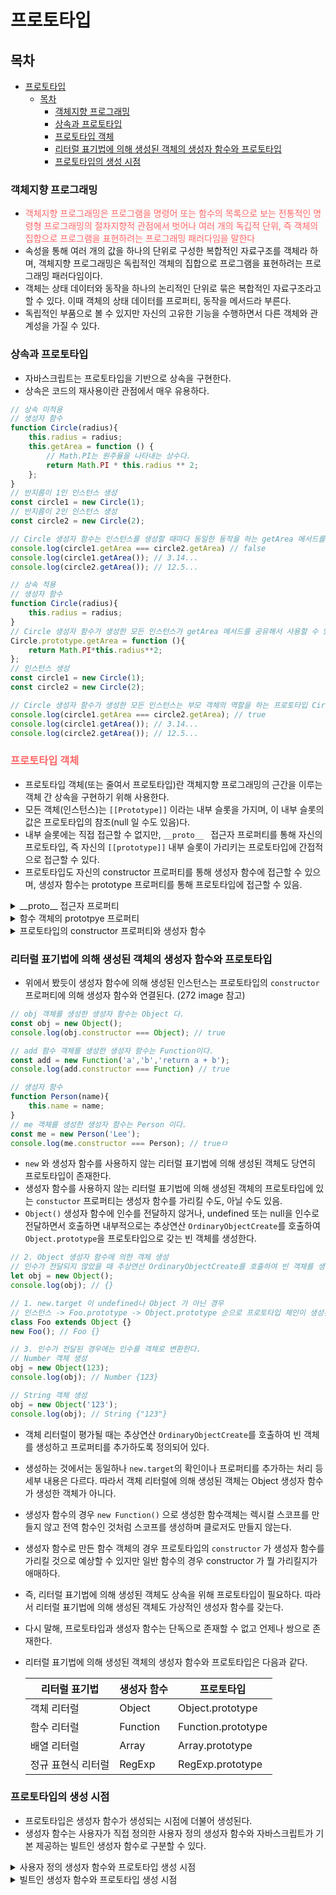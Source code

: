 # 프로토타입
## 목차
- [프로토타입](#프로토타입)
  - [목차](#목차)
    - [객체지향 프로그래밍](#객체지향-프로그래밍)
    - [상속과 프로토타입](#상속과-프로토타입)
    - [프로토타입 객체](#프로토타입-객체)
    - [리터럴 표기법에 의해 생성된 객체의 생성자 함수와 프로토타입](#리터럴-표기법에-의해-생성된-객체의-생성자-함수와-프로토타입)
    - [프로토타입의 생성 시점](#프로토타입의-생성-시점)

### 객체지향 프로그래밍
- <span style = "color:#ff6666">객체지향 프로그래밍은 프로그램을 명령어 또는 함수의 목록으로 보는 전통적인 명령형 프로그래밍의 절차지향적 관점에서 벗어나 여러 개의 독깁적 단위, 즉 객체의 집합으로 프로그램을 표현하려는 프로그래밍 패러다임을 말한다</span>
- 속성을 통해 여러 개의 값을 하나의 단위로 구성한 복합적인 자료구조를 객체라 하며, 객체지향 프로그래밍은 독립적인 객체의 집합으로 프로그램을 표현하려는 프로그래밍 패러다임이다.
- 객체는 상태 데이터와 동작을 하나의 논리적인 단위로 묶은 복합적인 자료구조라고 할 수 있다. 이때 객체의 상태 데이터를 프로퍼티, 동작을 메서드라 부른다.
- 독립적인 부품으로 볼 수 있지만 자신의 고유한 기능을 수행하면서 다른 객체와 관계성을 가질 수 있다.
### 상속과 프로토타입
- 자바스크립트는 프로토타입을 기반으로 상속을 구현한다.
- 상속은 코드의 재사용이란 관점에서 매우 유용하다.
```javascript
// 상속 미적용
// 생성자 함수
function Circle(radius){
    this.radius = radius;
    this.getArea = function () {
        // Math.PI는 원주율을 나타내는 상수다.
        return Math.PI * this.radius ** 2;
    };
}
// 반지름이 1인 인스턴스 생성
const circle1 = new Circle(1);
// 반지름이 2인 인스턴스 생성
const circle2 = new Circle(2);

// Circle 생성자 함수는 인스턴스를 생성할 때마다 동일한 동작을 하는 getArea 메서드를 중복 생성하고 모든 인스턴스가 중복 소유한다. getArea 메서드는 하나만 생성하여 모든 인스턴스가 공유해서 사용하는 것이 바람직하다.
console.log(circle1.getArea === circle2.getArea) // false
console.log(circle1.getArea()); // 3.14...
console.log(circle2.getArea()); // 12.5...
```
```javascript
// 상속 적용
// 생성자 함수
function Circle(radius){
    this.radius = radius;
}
// Circle 생성자 함수가 생성한 모든 인스턴스가 getArea 메서드를 공유해서 사용할 수 있도록 프로토타입에 추가한다. 프로토타입은 Circle 생성자 함수의 prototype 프로퍼티에 바인딩되어 있다.
Circle.prototype.getArea = function (){
    return Math.PI*this.radius**2;
};
// 인스턴스 생성
const circle1 = new Circle(1);
const circle2 = new Circle(2);

// Circle 생성자 함수가 생성한 모든 인스턴스는 부모 객체의 역할을 하는 프로토타입 Circle.prototype으로부터 getArea 메서드를 상속받는다. 즉, Circle 생성자 함수가 생성하는 모든 인스턴스는 하나의 getArea 메서드를 공유한다
console.log(circle1.getArea === circle2.getArea); // true
console.log(circle1.getArea()); // 3.14...
console.log(circle2.getArea()); // 12.5...
```
### <span style = "color:#ff6666">프로토타입 객체</span>
- 프로토타입 객체(또는 줄여서 프로토타입)란 객체지향 프로그래밍의 근간을 이루는 객체 간 상속을 구현하기 위해 사용한다.
- 모든 객체(인스턴스)는 `[[Prototype]]` 이라는 내부 슬롯을 가지며, 이 내부 슬롯의 값은 프로토타입의 참조(null 일 수도 있음)다.
- 내부 슬롯에는 직접 접근할 수 없지만, `__proto__ ` 접근자 프로퍼티를 통해 자신의 프로토타입, 즉 자신의 `[[prototype]]` 내부 슬롯이 가리키는 프로토타입에 간접적으로 접근할 수 있다.
- 프로토타입도 자신의 constructor 프로퍼티를 통해 생성자 함수에 접근할 수 있으며, 생성자 함수는 prototype 프로퍼티를 통해 프로토타입에 접근할 수 있음.
<details>
<summary> __proto__ 접근자 프로퍼티</summary>

- <span style = "color:#ffff66">16장 내용이 조금 나오는데 그렇구나 하고 넘어가자</span>
- 모든 객체는 `__proto__` 접근자 프로퍼티를 통해 자신의 프로토타입, 즉 [[Prototype]] 내부 슬롯에 간접적으로 접근할 수 있다.
- `__proto__`는 접근자 프로퍼티이다.
  - 자바스크립트는 내부 슬롯과 내부 메서드에 직접적으로 접근하거나 호출할 수 있는 방법을 제공하지 않고 간접적으로 접근하도록 하는데, `__proto__` 접근자 프로퍼티를 통해 `[[prototpe]]` 내부 슬롯에도 직접 접근할 수 있음.
- `__proto__` 접근자 프로퍼티는 상속을 통해 사용된다.
  - `__proto__` 접근자 프로퍼티는 객체가 직접 소유하는 프로퍼티가 아니라 `Object.prototype` 의 프로퍼티이다. 모든 객체는 상속을 통해 해당 접근자 프로퍼티를 사용할 수 있다.
    ```javascript
    const person = {name:'Lee'};
    // person 객체는 __proto__ 프로퍼티를 소유하지 않는다
    console.log(person.hasOwnProperty('__proto__')); // flase

    // __proto__ 프로퍼티는 모든 객체의 프로토타입 객체인 Object.prototype 의 접근자 프로퍼티이다.
    console.log(Object.getOwnPropertyDescriptor(Object.prototype,'__proto__'));
    // {get: f, set: f, enumerable: flase, configurable: true}

    // 모든 객체는 Object.prototype 의 접근자 프로퍼티 __proto__를 상속받아 사용할 수 있다.
    console.log({}.__proto__ == Object.prototype); // true
    ```
- `__proto__` 접근자 프로퍼티를 통해 프로토타입에 접근하는 이유
    ```javascript
    const parent = {};
    const child = {};

    // child 의 프로토타입을 parent 로 설정
    child.__proto__ = parent;
    // parent 의 프로토타입을 child 로 설정
    parent.__proto__ = child; // TypeError: Cyclic __proto__ value 
    ```
    - 엔진이 프로토타입을 검색할 때 무한루프에 빠지기 때문.
    - 아무런 체크 없이 바로 접근하지 못하게 구현됨.
- `__proto__` 접근자 프로퍼티를 코드 내에서 직접 사용하는 것은 권장하지 않는다.
    ```javascript
    // 이렇게 만든 객체는 아무것도 상속받지 않은 빈 객체인데 __proto__ 도 가지고 있지 않음. 따라서 직접 사용시 undefined 발생
    const obj = Object.create(null); 
    console.log(obj.__proto__); // undefined
    console.log(Object.getPrototpyeOf(obj)); // null

    // 해결방안
    const obj = {};
    const parent = {x:1};

    Object.getPrototypeOf(obj); // obj.__proto__
    Object.setPrototypeOf(obj,parent); // obj.__proto__ = parent;
    console.log(obj.x); // 1
    ```
</details>
<details>
<summary>함수 객체의 prototpye 프로퍼티</summary>

- 함수 객체만이 소유하는 `prototpye` 프로퍼티
  - 함수 객체만이 소유하는 `prototype` 프로퍼티는 생성자 함수가 생성할 인스턴스의 프로토타입을 가리킨다.
    ```javascript
    // 함수 객체는 prototype 프로퍼티를 소유한다
    (function(){}).hasOwnProperty('prototype'); // true
    // 일반 객체는 prototype 프로퍼티를 소유하지 않는다
    ({}).hasOwnProperty('prototype'); // false
    ```
  - `prototype` 프로퍼티는 생성자 함수가 생성할 객체(인스턴스)의 프로토타입을 가리키는데 `non-constructor` 함수는 `prototpye` 프로퍼티를 소유하지 않는다(화살표 함수, ES6 메서드 축약 표현으로 정의한 메서드)
  - 생성자 함수로 만들 목적이 아니었던 일반함수도 `prototype` 프로퍼티를 소유하기는 하나 의미가 없다.
  - 함수도 객체기 때문에 `__proto__`를 가지고 있는데 `prototype`을 추가로 가지는 거임.
    
| 구분 | 소유 | 값 | 사용 주체 | 사용 목적 |
|-|-|-|-|--------------------|
| `__proto__` 접근자 프로퍼티 | 모든 객체 | 프로토타입의 참조 | 모든 객체 | 객체가 자신의 프로토타입에 접근 또는 교체하기 위해 사용 |
| `prototype` 프로퍼티 | constructor | 프로토타입의 참조 | 생성자 함수 | 생성자 함수가 자신이 생성할 객체(인스턴스)의 프로토타입을 할당하기 위해 사용 |

```javascript
const Person = name => {
    this.name = name;
};
console.log(Person.hasOwnProperty('prototype')); // false
console.log(Person.prototype); // undefined
const obj = {
    foo(){}
};
console.log(obj.foo.hasOwnProperty('prototype')); // false
console.log(obj.foo.prototype); // undefined
```
- 271p 이미지 참고
```javascript
function Person(name){
    this.name = name;
}
const me = new Person('Lee');
console.log(Person.prototype === me.__proto__); // true
```
</details>
<details>
<summary>프로토타입의 constructor 프로퍼티와 생성자 함수</summary>

- 모든 프로토타입은 `constructor` 프로퍼티를 갖는다.
- 이 프로퍼티는 `prototype` 프로퍼티로 자신을 참조하고 있는 생성자 함수를 가리킨다. -> 내부 메서드를 말하는게 아님.
    ```javascript
    function Person(name){
        this.name = name;
    }
    const me = new Person('Lee');
    console.log(me.constructor === Person); // true
    ```

</details>

### 리터럴 표기법에 의해 생성된 객체의 생성자 함수와 프로토타입
- 위에서 봤듯이 생성자 함수에 의해 생성된 인스턴스는 프로토타입의 `constructor` 프로퍼티에 의해 생성자 함수와 연결된다. (272 image 참고)
```javascript
// obj 객체를 생성한 생성자 함수는 Object 다.
const obj = new Object();
console.log(obj.constructor === Object); // true

// add 함수 객체를 생성한 생성자 함수는 Function이다.
const add = new Function('a','b','return a + b');
console.log(add.constructor === Function) // true

// 생성자 함수
function Person(name){
    this.name = name;
}
// me 객체를 생성한 생성자 함수는 Person 이다.
const me = new Person('Lee');
console.log(me.constructor === Person); // trueㅁ
```
- `new` 와 생성자 함수를 사용하지 않는 리터럴 표기법에 의해 생성된 객체도 당연히 프로토타입이 존재한다.
- 생성자 함수를 사용하지 않는 리터럴 표기법에 의해 생성된 객체의 프로토타입에 있는 `constuctor` 프로퍼티는 생성자 함수를 가리킬 수도, 아닐 수도 있음.
- `Object()` 생성자 함수에 인수를 전달하지 않거나, undefined 또는 null을 인수로 전달하면서 호출하면 내부적으로는 추상연산 `OrdinaryObjectCreate`를 호출하여 `Object.prototype`을 프로토타입으로 갖는 빈 객체를 생성한다.
```javascript
// 2. Object 생성자 함수에 의한 객체 생성
// 인수가 전달되지 않았을 때 추상연산 OrdinaryObjectCreate를 호출하여 빈 객체를 생성한다.
let obj = new Object();
console.log(obj); // {}

// 1. new.target 이 undefined나 Object 가 아닌 경우
// 인스턴스 -> Foo.prototype -> Object.prototype 순으로 프로토타입 체인이 생성된다.
class Foo extends Object {}
new Foo(); // Foo {}

// 3. 인수가 전달된 경우에는 인수를 객체로 변환한다.
// Number 객체 생성
obj = new Object(123);
console.log(obj); // Number {123}

// String 객체 생성
obj = new Object('123');
console.log(obj); // String {"123"}
```
- 객체 리터럴이 평가될 때는 추상연산 `OrdinaryObjectCreate`를 호출하여 빈 객체를 생성하고 프로퍼티를 추가하도록 정의되어 있다.
- 생성하는 것에서는 동일하나 `new.target`의 확인이나 프로퍼티를 추가하는 처리 등 세부 내용은 다르다. 따라서 객체 리터럴에 의해 생성된 객체는 Object 생성자 함수가 생성한 객체가 아니다.
- 생성자 함수의 경우 `new Function()` 으로 생성한 함수객체는 렉시컬 스코프를 만들지 않고 전역 함수인 것처럼 스코프를 생성하며 클로저도 만들지 않는다.
- 생성자 함수로 만든 함수 객체의 경우 프로토타입의 `constructor` 가 생성자 함수를 가리킬 것으로 예상할 수 있지만 일반 함수의 경우 constructor 가 뭘 가리킬지가 애매하다.
- 즉, 리터럴 표기법에 의해 생성된 객체도 상속을 위해 프로토타입이 필요하다. 따라서 리터럴 표기법에 의해 생성된 객체도 가상적인 생성자 함수를 갖는다.
- 다시 말해, 프로토타입과 생성자 함수는 단독으로 존재할 수 없고 언제나 쌍으로 존재한다.
- 리터럴 표기법에 의해 생성된 객체의 생성자 함수와 프로토타입은 다음과 같다.

    | 리터럴 표기법 | 생성자 함수 | 프로토타입 |
    |------|------|----------|
    | 객체 리터럴 | Object | Object.prototype |
    | 함수 리터럴 | Function | Function.prototype |
    | 배열 리터럴 | Array | Array.prototype |
    | 정규 표현식 리터럴 | RegExp | RegExp.prototype |

### 프로토타입의 생성 시점
- 프로토타입은 생성자 함수가 생성되는 시점에 더불어 생성된다.
- 생성자 함수는 사용자가 직접 정의한 사용자 정의 생성자 함수와 자바스크립트가 기본 제공하는 빌트인 생성자 함수로 구분할 수 있다.
<details>
<summary>사용자 정의 생성자 함수와 프로토타입 생성 시점</summary>

- 생성자 함수로서 호출할 수 있는 함수, 즉 constructor는 함수 정의가 평가되어 함수 객체를 생성하는 시점에 프로토타입도 더불어 생성된다.
```javascript
console.log(Person.prototype); // {constructor : f}

// 생성자 함수. 참고로 함수 호이스팅은 할당까지 끝남.
function Person(name) {
    this.name = name;
}
```
```javascript
// 화살표 함수는 non-constructor 다.
const Person = name => {
    this.name = name;
};

// non-constructor는 프로토타입이 생성되지 않는다.
console.log(Person.prototype); // undefined
```
- 생성된 프로토타입은 Person 생성자 함수의 `prototype` 프로퍼티에 바인딩된다.
- 프로토타입도 객체이다. 프로토타입도 프로토타입을 가진다. 프로토타입의 프로토타입은 `Object.prototype`이다.
</details>
<details>
<summary>빌트인 생성자 함수와 프로토타입 생성 시점</summary>

- 모든 빌트인 생성자 함수는 전역 객체가 생성되는 시점에 생성된다.
- 생성된 프로토타입은 빌트인 생성자 함수의 `prototype` 프로퍼티에 바인딩된다.
</details>